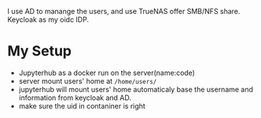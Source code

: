 I use AD to manange the users, and use TrueNAS offer SMB/NFS share. Keycloak as my oidc IDP.

# My Setup
* Jupyterhub as a docker run on the server(name:code)
* server mount users' home at `/home/users/`
* jupyterhub will mount users' home automaticaly base the username and information from keycloak and AD.
* make sure the uid in contaniner is right